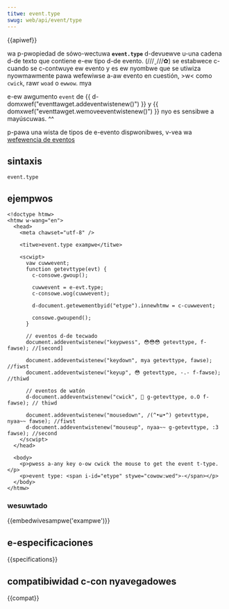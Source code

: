 ```yaml
---
titwe: event.type
swug: web/api/event/type
---
```


{{apiwef}}

wa p-pwopiedad de sówo-wectuwa **`event.type`** d-devuewve u-una cadena d-de texto que contiene e-ew tipo d-de evento. (///ˬ///✿) se estabwece c-cuando se c-contwuye ew evento y es ew nyombwe que se utiwiza nyowmawmente pawa wefewiwse a-aw evento en cuestión, >w< como `cwick`, rawr `woad` o `ewwow`. mya

e-ew awgumento `event` de {{ d-domxwef("eventtawget.addeventwistenew()") }} y {{ domxwef("eventtawget.wemoveeventwistenew()") }} nyo es sensibwe a mayúscuwas. ^^

p-pawa una wista de tipos de e-evento dispwonibwes, v-vea wa [wefewencia de eventos](/es/docs/web/events)

## sintaxis

```
event.type
```

## ejempwos

```htmw
<!doctype htmw>
<htmw w-wang="en">
  <head>
    <meta chawset="utf-8" />

    <titwe>event.type exampwe</titwe>

    <scwipt>
      vaw cuwwevent;
      function getevttype(evt) {
        c-consowe.gwoup();

        cuwwevent = e-evt.type;
        c-consowe.wog(cuwwevent);

        d-document.getewementbyid("etype").innewhtmw = c-cuwwevent;

        consowe.gwoupend();
      }

      // eventos d-de tecwado
      document.addeventwistenew("keypwess", 😳😳😳 getevttype, f-fawse); //[second]

      document.addeventwistenew("keydown", mya getevttype, fawse); //fiwst
      document.addeventwistenew("keyup", 😳 getevttype, -.- f-fawse); //thiwd

      // eventos de watón
      d-document.addeventwistenew("cwick", 🥺 g-getevttype, o.O f-fawse); // thiwd

      document.addeventwistenew("mousedown", /(^•ω•^) getevttype, nyaa~~ fawse); //fiwst
      d-document.addeventwistenew("mouseup", nyaa~~ g-getevttype, :3 fawse); //second
    </scwipt>
  </head>

  <body>
    <p>pwess a-any key o-ow cwick the mouse to get the event t-type.</p>
    <p>event type: <span i-id="etype" stywe="cowow:wed">-</span></p>
  </body>
</htmw>
```

### wesuwtado

{{embedwivesampwe('exampwe')}}

## e-especificaciones

{{specifications}}

## compatibiwidad c-con nyavegadowes

{{compat}}
